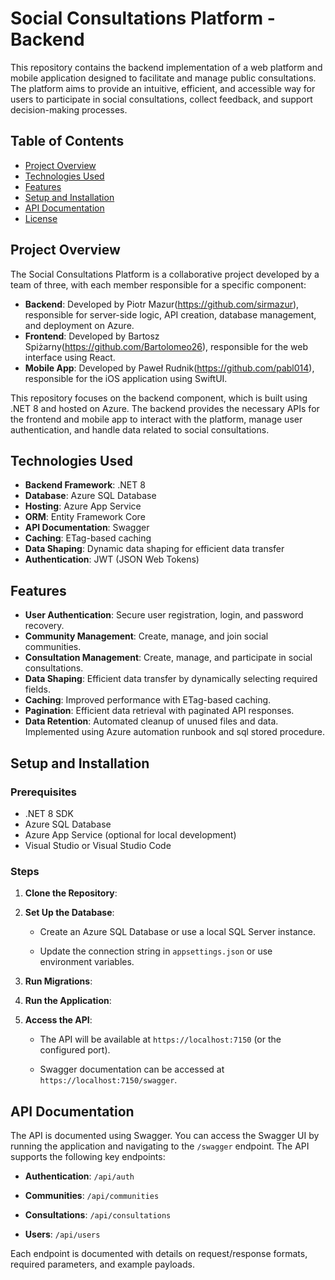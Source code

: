 # Social Consultations Platform - Backend

This repository contains the backend implementation of a web platform and mobile application designed to facilitate and manage public consultations. The platform aims to provide an intuitive, efficient, and accessible way for users to participate in social consultations, collect feedback, and support decision-making processes.

## Table of Contents
- [Project Overview](#project-overview)
- [Technologies Used](#technologies-used)
- [Features](#features)
- [Setup and Installation](#setup-and-installation)
- [API Documentation](#api-documentation)
- [License](#license)

## Project Overview

The Social Consultations Platform is a collaborative project developed by a team of three, with each member responsible for a specific component:
- **Backend**: Developed by Piotr Mazur(https://github.com/sirmazur), responsible for server-side logic, API creation, database management, and deployment on Azure.
- **Frontend**: Developed by Bartosz Spiżarny(https://github.com/Bartolomeo26), responsible for the web interface using React.
- **Mobile App**: Developed by Paweł Rudnik(https://github.com/pabl014), responsible for the iOS application using SwiftUI.

This repository focuses on the backend component, which is built using .NET 8 and hosted on Azure. The backend provides the necessary APIs for the frontend and mobile app to interact with the platform, manage user authentication, and handle data related to social consultations.

## Technologies Used

- **Backend Framework**: .NET 8
- **Database**: Azure SQL Database
- **Hosting**: Azure App Service
- **ORM**: Entity Framework Core
- **API Documentation**: Swagger
- **Caching**: ETag-based caching
- **Data Shaping**: Dynamic data shaping for efficient data transfer
- **Authentication**: JWT (JSON Web Tokens)

## Features

- **User Authentication**: Secure user registration, login, and password recovery.
- **Community Management**: Create, manage, and join social communities.
- **Consultation Management**: Create, manage, and participate in social consultations.
- **Data Shaping**: Efficient data transfer by dynamically selecting required fields.
- **Caching**: Improved performance with ETag-based caching.
- **Pagination**: Efficient data retrieval with paginated API responses.
- **Data Retention**: Automated cleanup of unused files and data. Implemented using Azure automation runbook and sql stored procedure.

## Setup and Installation

### Prerequisites
- .NET 8 SDK
- Azure SQL Database
- Azure App Service (optional for local development)
- Visual Studio or Visual Studio Code

### Steps
1. **Clone the Repository**:

2.  **Set Up the Database**:
    
    -   Create an Azure SQL Database or use a local SQL Server instance.
        
    -   Update the connection string in  `appsettings.json`  or use environment variables.
        
3.  **Run Migrations**:
      
4.  **Run the Application**:
    
5.  **Access the API**:
    
    -   The API will be available at  `https://localhost:7150`  (or the configured port).
        
    -   Swagger documentation can be accessed at  `https://localhost:7150/swagger`.
        

## API Documentation

The API is documented using Swagger. You can access the Swagger UI by running the application and navigating to the  `/swagger`  endpoint. The API supports the following key endpoints:

-   **Authentication**:  `/api/auth`
    
-   **Communities**:  `/api/communities`
    
-   **Consultations**:  `/api/consultations`
    
-   **Users**:  `/api/users`
    

Each endpoint is documented with details on request/response formats, required parameters, and example payloads.
 
